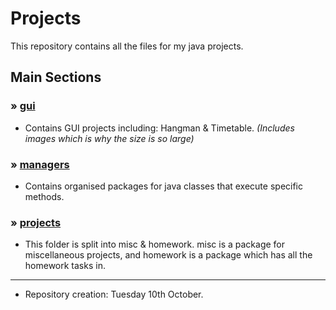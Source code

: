 # Projects
This repository contains all the files for my java projects. 


## Main Sections

### » [gui](https://github.com/MaxGitHubRep/Projects/tree/master/src/me/max/tester/gui/)
 - Contains GUI projects including: Hangman & Timetable. _(Includes images which is why the size is so large)_

### » [managers](https://github.com/MaxGitHubRep/Projects/tree/master/src/me/max/tester/managers)
 - Contains organised packages for java classes that execute specific methods.

### » [projects](https://github.com/MaxGitHubRep/Projects/tree/master/src/me/max/tester/projects/)
 - This folder is split into misc & homework. misc is a package for miscellaneous projects, and homework is a package which has all the homework tasks in.

---

 - Repository creation: Tuesday 10th October.
